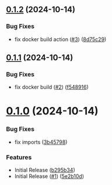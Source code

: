 ## [0.1.2](https://github.com/paulojmdias/lokxy/compare/0.1.1...0.1.2) (2024-10-14)


### Bug Fixes

* fix docker build action ([#3](https://github.com/paulojmdias/lokxy/issues/3)) ([8d75c29](https://github.com/paulojmdias/lokxy/commit/8d75c295573e79c775221960a5f3f58f01aff08b))

## [0.1.1](https://github.com/paulojmdias/lokxy/compare/0.1.0...0.1.1) (2024-10-14)


### Bug Fixes

* fix docker build ([#2](https://github.com/paulojmdias/lokxy/issues/2)) ([f548916](https://github.com/paulojmdias/lokxy/commit/f54891619159b2ed984ec3968dbe49ad8c75f669))

# [0.1.0](https://github.com/paulojmdias/lokxy/compare/0.0.1...0.1.0) (2024-10-14)


### Bug Fixes

* fix imports ([3b45798](https://github.com/paulojmdias/lokxy/commit/3b45798b77848f3ec5b2860df7b540b32d8e8bfc))


### Features

* Initial Release ([b295b34](https://github.com/paulojmdias/lokxy/commit/b295b349b9b737b2c073f6dc496d6618e24287d5))
* Initial Release ([#1](https://github.com/paulojmdias/lokxy/issues/1)) ([5e2b10d](https://github.com/paulojmdias/lokxy/commit/5e2b10d8c75773abc10495c14b77b9bc54dba9ca))
